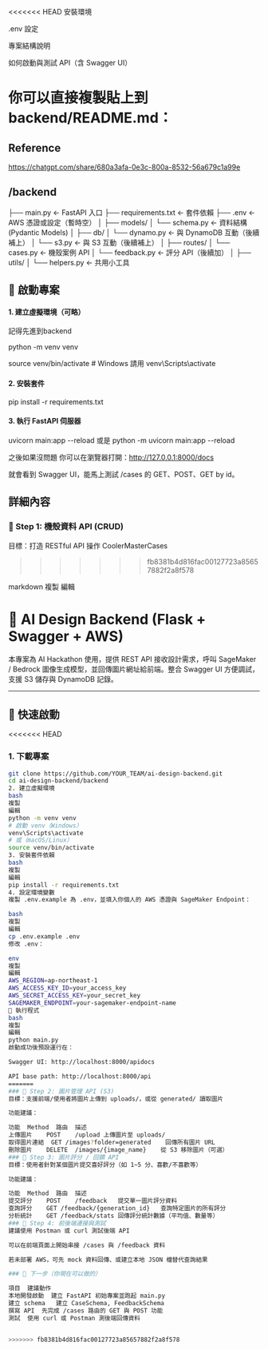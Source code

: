 <<<<<<< HEAD
安裝環境

.env 設定

專案結構說明

如何啟動與測試 API（含 Swagger UI）

你可以直接複製貼上到 backend/README.md：
=======
## Reference
https://chatgpt.com/share/680a3afa-0e3c-800a-8532-56a679c1a99e

## /backend
├── main.py                 ← FastAPI 入口
├── requirements.txt        ← 套件依賴
├── .env                    ← AWS 憑證或設定（暫時空）
│
├── models/
│   └── schema.py           ← 資料結構 (Pydantic Models)
│
├── db/
│   └── dynamo.py           ← 與 DynamoDB 互動（後續補上）
│   └── s3.py               ← 與 S3 互動（後續補上）
│
├── routes/
│   └── cases.py            ← 機殼案例 API
│   └── feedback.py         ← 評分 API（後續加）
│
├── utils/
│   └── helpers.py          ← 共用小工具

## 🚀 啟動專案

#### 1. 建立虛擬環境（可略）
記得先進到backend

python -m venv venv

source venv/bin/activate      # Windows 請用 venv\Scripts\activate

#### 2. 安裝套件
pip install -r requirements.txt

#### 3. 執行 FastAPI 伺服器
uvicorn main:app --reload 或是 python -m uvicorn main:app --reload

之後如果沒問題 你可以在瀏覽器打開：http://127.0.0.1:8000/docs

就會看到 Swagger UI，能馬上測試 /cases 的 GET、POST、GET by id。

## 詳細內容
### 🔹 Step 1: 機殼資料 API (CRUD)
目標：打造 RESTful API 操作 CoolerMasterCases
>>>>>>> fb8381b4d816fac00127723a85657882f2a8f578

markdown
複製
編輯
# 🧠 AI Design Backend (Flask + Swagger + AWS)

本專案為 AI Hackathon 使用，提供 REST API 接收設計需求，呼叫 SageMaker / Bedrock 圖像生成模型，並回傳圖片網址給前端。整合 Swagger UI 方便調試，支援 S3 儲存與 DynamoDB 記錄。

---

## 🚀 快速啟動

<<<<<<< HEAD
### 1. 下載專案

```bash
git clone https://github.com/YOUR_TEAM/ai-design-backend.git
cd ai-design-backend/backend
2. 建立虛擬環境
bash
複製
編輯
python -m venv venv
# 啟動 venv（Windows）
venv\Scripts\activate
# 或（macOS/Linux）
source venv/bin/activate
3. 安裝套件依賴
bash
複製
編輯
pip install -r requirements.txt
4. 設定環境變數
複製 .env.example 為 .env，並填入你個人的 AWS 憑證與 SageMaker Endpoint：

bash
複製
編輯
cp .env.example .env
修改 .env：

env
複製
編輯
AWS_REGION=ap-northeast-1
AWS_ACCESS_KEY_ID=your_access_key
AWS_SECRET_ACCESS_KEY=your_secret_key
SAGEMAKER_ENDPOINT=your-sagemaker-endpoint-name
🧪 執行程式
bash
複製
編輯
python main.py
啟動成功後預設運行在：

Swagger UI: http://localhost:8000/apidocs

API base path: http://localhost:8000/api
=======
### 🔹 Step 2: 圖片管理 API (S3)
目標：支援前端/使用者將圖片上傳到 uploads/，或從 generated/ 讀取圖片

功能建議：

功能	Method	路由	描述
上傳圖片	POST	/upload	上傳圖片至 uploads/
取得圖片連結	GET	/images?folder=generated	回傳所有圖片 URL
刪除圖片	DELETE	/images/{image_name}	從 S3 移除圖片（可選）
### 🔹 Step 3: 圖片評分 / 回饋 API
目標：使用者針對某個圖片提交喜好評分（如 1~5 分、喜歡/不喜歡等）

功能建議：

功能	Method	路由	描述
提交評分	POST	/feedback	提交單一圖片評分資料
查詢評分	GET	/feedback/{generation_id}	查詢特定圖片的所有評分
分析統計	GET	/feedback/stats	回傳評分統計數據（平均值、數量等）
### 🔹 Step 4: 前後端連接與測試
建議使用 Postman 或 curl 測試後端 API

可以在前端頁面上開始串接 /cases 與 /feedback 資料

若未部署 AWS，可先 mock 資料回傳、或建立本地 JSON 檔替代查詢結果

### 🧭 下一步（你現在可以做的）

項目	建議動作
本地開發啟動	建立 FastAPI 初始專案並跑起 main.py
建立 schema	建立 CaseSchema, FeedbackSchema
撰寫 API	先完成 /cases 路由的 GET 與 POST 功能
測試	使用 curl 或 Postman 測後端回傳資料


>>>>>>> fb8381b4d816fac00127723a85657882f2a8f578

